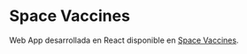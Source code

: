 # Space Vaccines

Web App desarrollada en React disponible en [Space Vaccines](https://space-vaccines.herokuapp.com/).
